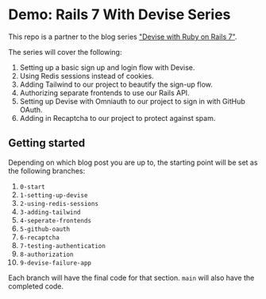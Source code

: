 # Demo: Rails 7 With Devise Series

This repo is a partner to the blog series ["Devise with Ruby on Rails 7"]().

The series will cover the following:

1. Setting up a basic sign up and login flow with Devise.
2. Using Redis sessions instead of cookies.
3. Adding Tailwind to our project to beautify the sign-up flow.
4. Authorizing separate frontends to use our Rails API.
5. Setting up Devise with Omniauth to our project to sign in with GitHub OAuth.
6. Adding in Recaptcha to our project to protect against spam.

## Getting started

Depending on which blog post you are up to, the starting point will be set as the following branches:

1. `0-start`
2. `1-setting-up-devise`
3. `2-using-redis-sessions`
4. `3-adding-tailwind`
5. `4-seperate-frontends`
6. `5-github-oauth`
7. `6-recaptcha`
8. `7-testing-authentication`
9. `8-authorization`
10. `9-devise-failure-app`

Each branch will have the final code for that section. `main` will also have the completed code.
